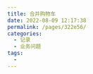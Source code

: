 ```yaml
---
title: 合并购物车
date: 2022-08-09 12:17:38
permalink: /pages/322e56/
categories:
  - 记录
  - 业务问题
tags:
  - 
---
```

